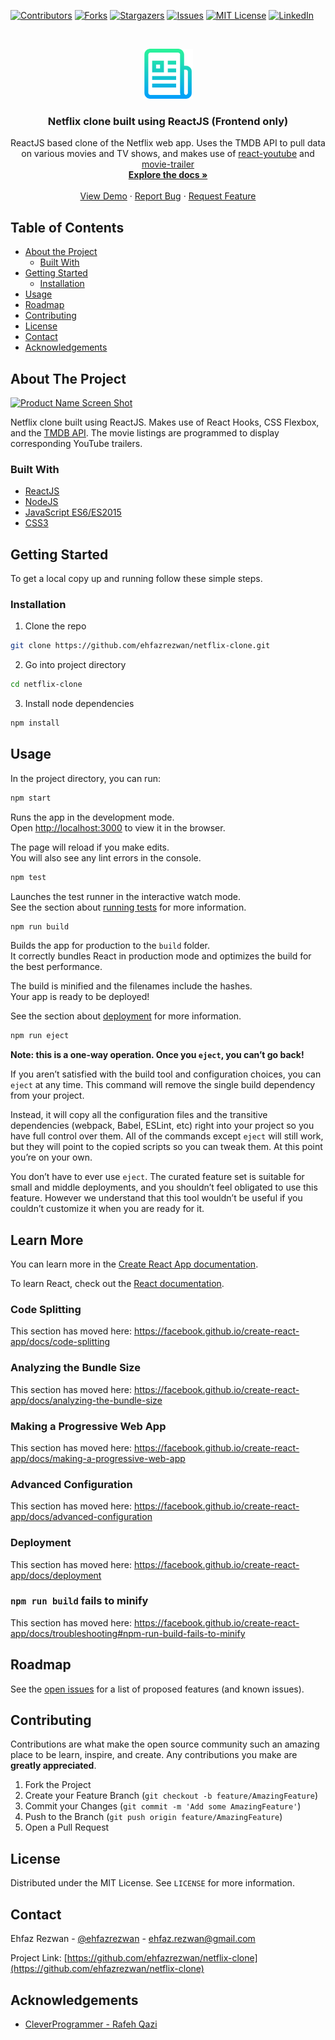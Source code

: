 <!--
*** Thanks for checking out this README Template. If you have a suggestion that would
*** make this better, please fork the repo and create a pull request or simply open
*** an issue with the tag "enhancement".
*** Thanks again! Now go create something AMAZING! :D
***
***
***
*** To avoid retyping too much info. Do a search and replace for the following:
*** github_username, netflix-clone, twitter_handle, email
-->

<!-- PROJECT SHIELDS -->
<!--
*** I'm using markdown "reference style" links for readability.
*** Reference links are enclosed in brackets [ ] instead of parentheses ( ).
*** See the bottom of this document for the declaration of the reference variables
*** for contributors-url, forks-url, etc. This is an optional, concise syntax you may use.
*** https://www.markdownguide.org/basic-syntax/#reference-style-links
-->

[![Contributors][contributors-shield]][contributors-url]
[![Forks][forks-shield]][forks-url]
[![Stargazers][stars-shield]][stars-url]
[![Issues][issues-shield]][issues-url]
[![MIT License][license-shield]][license-url]
[![LinkedIn][linkedin-shield]][linkedin-url]

<!-- PROJECT LOGO -->
<br />
<p align="center">
  <a href="https://github.com/ehfazrezwan/netflix-clone">
    <img src="images/logo.png" alt="Logo" width="80" height="80">
  </a>

  <h3 align="center">Netflix clone built using ReactJS (Frontend only)</h3>

  <p align="center">
    ReactJS based clone of the Netflix web app. Uses the TMDB API to pull data on various movies and TV shows, and makes use of <a href ="https://www.npmjs.com/package/react-youtube">react-youtube</a> and <a href = "https://www.npmjs.com/package/movie-trailer">movie-trailer</a>
    <br />
    <a href="https://github.com/ehfazrezwan/netflix-clone"><strong>Explore the docs »</strong></a>
    <br />
    <br />
    <a href="https://netflix-clone-38cce.web.app/" target = "_blank">View Demo</a>
    ·
    <a href="https://github.com/ehfazrezwan/netflix-clone/issues">Report Bug</a>
    ·
    <a href="https://github.com/ehfazrezwan/netflix-clone/issues">Request Feature</a>
  </p>
</p>

<!-- TABLE OF CONTENTS -->

## Table of Contents

- [About the Project](#about-the-project)
  - [Built With](#built-with)
- [Getting Started](#getting-started)
  - [Installation](#installation)
- [Usage](#usage)
- [Roadmap](#roadmap)
- [Contributing](#contributing)
- [License](#license)
- [Contact](#contact)
- [Acknowledgements](#acknowledgements)

<!-- ABOUT THE PROJECT -->

## About The Project

[![Product Name Screen Shot][product-screenshot]]()

Netflix clone built using ReactJS. Makes use of React Hooks, CSS Flexbox, and the [TMDB API](https://www.themoviedb.org/documentation/api). The movie listings are programmed to display corresponding YouTube trailers.

### Built With

- [ReactJS](https://reactjs.org/)
- [NodeJS](https://nodejs.org/en/)
- [JavaScript ES6/ES2015](https://developer.mozilla.org/en-US/docs/Web/JavaScript)
- [CSS3](https://www.w3.org/Style/CSS/)

<!-- GETTING STARTED -->

## Getting Started

To get a local copy up and running follow these simple steps.

### Installation

1. Clone the repo

```sh
git clone https://github.com/ehfazrezwan/netflix-clone.git
```

2. Go into project directory

```sh
cd netflix-clone
```

3. Install node dependencies

```sh
npm install
```

<!-- USAGE EXAMPLES -->

## Usage

In the project directory, you can run:

```sh
npm start
```

Runs the app in the development mode.<br />
Open [http://localhost:3000](http://localhost:3000) to view it in the browser.

The page will reload if you make edits.<br />
You will also see any lint errors in the console.

```sh
npm test
```

Launches the test runner in the interactive watch mode.<br />
See the section about [running tests](https://facebook.github.io/create-react-app/docs/running-tests) for more information.

```sh
npm run build
```

Builds the app for production to the `build` folder.<br />
It correctly bundles React in production mode and optimizes the build for the best performance.

The build is minified and the filenames include the hashes.<br />
Your app is ready to be deployed!

See the section about [deployment](https://facebook.github.io/create-react-app/docs/deployment) for more information.

```sh
npm run eject
```

**Note: this is a one-way operation. Once you `eject`, you can’t go back!**

If you aren’t satisfied with the build tool and configuration choices, you can `eject` at any time. This command will remove the single build dependency from your project.

Instead, it will copy all the configuration files and the transitive dependencies (webpack, Babel, ESLint, etc) right into your project so you have full control over them. All of the commands except `eject` will still work, but they will point to the copied scripts so you can tweak them. At this point you’re on your own.

You don’t have to ever use `eject`. The curated feature set is suitable for small and middle deployments, and you shouldn’t feel obligated to use this feature. However we understand that this tool wouldn’t be useful if you couldn’t customize it when you are ready for it.

## Learn More

You can learn more in the [Create React App documentation](https://facebook.github.io/create-react-app/docs/getting-started).

To learn React, check out the [React documentation](https://reactjs.org/).

### Code Splitting

This section has moved here: https://facebook.github.io/create-react-app/docs/code-splitting

### Analyzing the Bundle Size

This section has moved here: https://facebook.github.io/create-react-app/docs/analyzing-the-bundle-size

### Making a Progressive Web App

This section has moved here: https://facebook.github.io/create-react-app/docs/making-a-progressive-web-app

### Advanced Configuration

This section has moved here: https://facebook.github.io/create-react-app/docs/advanced-configuration

### Deployment

This section has moved here: https://facebook.github.io/create-react-app/docs/deployment

### `npm run build` fails to minify

This section has moved here: https://facebook.github.io/create-react-app/docs/troubleshooting#npm-run-build-fails-to-minify

<!-- ROADMAP -->

## Roadmap

See the [open issues](https://github.com/ehfazrezwan/netflix-clone/issues) for a list of proposed features (and known issues).

<!-- CONTRIBUTING -->

## Contributing

Contributions are what make the open source community such an amazing place to be learn, inspire, and create. Any contributions you make are **greatly appreciated**.

1. Fork the Project
2. Create your Feature Branch (`git checkout -b feature/AmazingFeature`)
3. Commit your Changes (`git commit -m 'Add some AmazingFeature'`)
4. Push to the Branch (`git push origin feature/AmazingFeature`)
5. Open a Pull Request

<!-- LICENSE -->

## License

Distributed under the MIT License. See `LICENSE` for more information.

<!-- CONTACT -->

## Contact

Ehfaz Rezwan - [@ehfazrezwan](https://www.linkedin.com/in/ehfaz-rezwan/) - ehfaz.rezwan@gmail.com

Project Link: [https://github.com/ehfazrezwan/netflix-clone](https://github.com/ehfazrezwan/netflix-clone)

<!-- ACKNOWLEDGEMENTS -->

## Acknowledgements

- [CleverProgrammer - Rafeh Qazi](https://github.com/CleverProgrammer)

<!-- MARKDOWN LINKS & IMAGES -->
<!-- https://www.markdownguide.org/basic-syntax/#reference-style-links -->

[contributors-shield]: https://img.shields.io/github/contributors/ehfazrezwan/netflix-clone
[contributors-url]: https://github.com/ehfazrezwan/netflix-clone/graphs/contributors
[forks-shield]: https://img.shields.io/github/forks/ehfazrezwan/netflix-clone
[forks-url]: https://github.com/ehfazrezwan/netflix-clone/network/members
[stars-shield]: https://img.shields.io/github/stars/ehfazrezwan/netflix-clone
[stars-url]: https://github.com/ehfazrezwan/netflix-clone/stargazers
[issues-shield]: https://img.shields.io/github/issues/ehfazrezwan/netflix-clone
[issues-url]: https://github.com/ehfazrezwan/netflix-clone/issues
[license-shield]: https://img.shields.io/github/license/ehfazrezwan/netflix-clone
[license-url]: https://github.com/ehfazrezwan/netflix-clone/blob/master/LICENSE.txt
[linkedin-shield]: https://img.shields.io/badge/-LinkedIn-black.svg?style=flat-square&logo=linkedin&colorB=555
[linkedin-url]: https://linkedin.com/in/ehfazrezwan
[product-screenshot]: images/app.png
